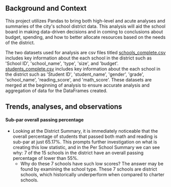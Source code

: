 ## Background and Context

This project utilizes Pandas to bring both high-level and acute analyses and summaries of the city's school district data. This analysis will aid the school board in making data-driven decisions and in coming to conclusions about budget, spending, and how to better allocate resources based on the needs of the district.

The two datasets used for analysis are csv files titled [schools_complete.csv](https://github.com/emilyneaville/pandas-challenge/blob/main/PyCitySchools/Resources/schools_complete.csv) includes key information about the each school in the district such as 'School ID', 'school_name', 'type', 'size', and 'budget'. [students_complete.csv](https://github.com/emilyneaville/pandas-challenge/blob/main/PyCitySchools/Resources/students_complete.csv) includes key information about the each school in the district such as 'Student ID', 'student_name', 'gender', 'grade', 'school_name', 'reading_score', and 'math_score'. These datasets are merged at the beginning of analysis to ensure accurate analysis and aggregation of data for the DataFrames created.

## Trends, analyses, and observations

#### Sub-par overall passing percentage
- Looking at the District Summary, it is immediately noticeable that the overall percentage of students that passed both math and reading is sub-par at just 65.17%. This prompts further investigation on what is creating this low statistic, and in the Per School Summary we can see why: 7 of the 15 schools in the district have an overall passing percentage of lower than 55%. 
    - Why do these 7 schools have such low scores? The answer may be found by examining the school type. These 7 schools are district schools, which historically underperform when compared to charter schools.